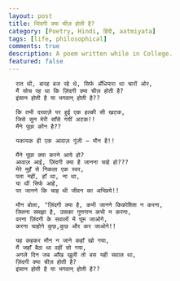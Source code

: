 ```yaml
---
layout: post
title: जिंदगी क्या चीज़ होती है?
category: [Poetry, Hindi, हिंदी, aatmiyata]
tags: [life, philosophical]
comments: true
description: A poem written while in College. 
featured: false
---
```


      रात थी, बारह बज रहे थे, सिर्फ अँधियारा था चारों ओर,
      मैं सोच रह था कि ज़िंदगी क्या चीज़ होती है?
      इंसान होती है या भगवान् होती है??

      कि तभी दरवाज़े पर हुई एक हल्की सी खटक,
      जिसे सुन मेरी साँसे गयीं अटक!!
      मैंने पूछा कौन है??

      यकायक ही एक आवाज़ गूंजी – मौन है!!

      मैंने पूछा क्या करने आये हो?
      आवाज़ आई, ज़िंदगी क्या है जानना चाहे हो???
      मेरे मुहँ से निकला एक स्वर,
      पता नहीं, हाँ था, ना था,
      या थीं सिर्फ आहें,
      पर जानने कि चाह थी जीवन का अभिप्रये!!

      मौन बोला, "ज़िंदगी क्या है, कभी जानने किकोशिश न करना,
      जितना समझा है, उसका गुणगान कभी न करना,
      वरना ज़िंदगी के सवालों में घूम जाओगे,
      करना चाहोगे कुछ,कुछ और कर जाओगे!!

      यह कहकर मौन न जाने कहाँ खो गया,
      मैं जहाँ बैठा था वहीं सो गया,
      अगले दिन जब आँख खुली तो बस यही सवाल था,
      ज़िंदगी क्या चीज़ होती है?
      इंसान होती है या भगवान् होती है??